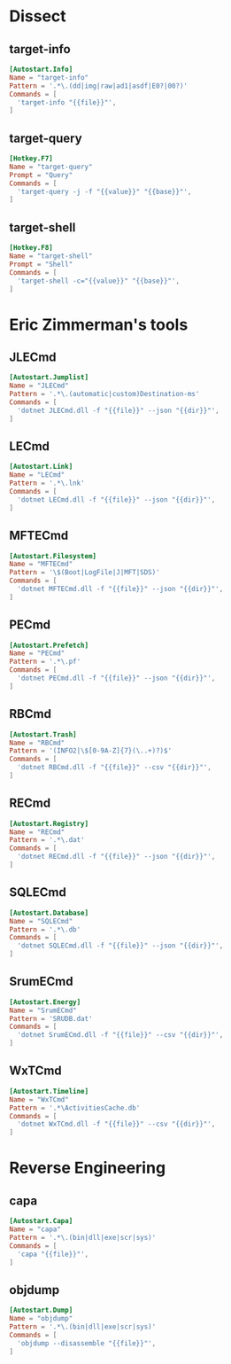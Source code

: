 # Dissect

## target-info
```toml
[Autostart.Info]
Name = "target-info"
Pattern = '.*\.(dd|img|raw|ad1|asdf|E0?|00?)'
Commands = [
  'target-info "{{file}}"',
]
```

## target-query
```toml
[Hotkey.F7]
Name = "target-query"
Prompt = "Query"
Commands = [
  'target-query -j -f "{{value}}" "{{base}}"',
]
```

## target-shell
```toml
[Hotkey.F8]
Name = "target-shell"
Prompt = "Shell"
Commands = [
  'target-shell -c="{{value}}" "{{base}}"',
]
```

# Eric Zimmerman's tools

## JLECmd
```toml
[Autostart.Jumplist]
Name = "JLECmd"
Pattern = '.*\.(automatic|custom)Destination-ms'
Commands = [
  'dotnet JLECmd.dll -f "{{file}}" --json "{{dir}}"',
]
```

## LECmd
```toml
[Autostart.Link]
Name = "LECmd"
Pattern = '.*\.lnk'
Commands = [
  'dotnet LECmd.dll -f "{{file}}" --json "{{dir}}"',
]
```

## MFTECmd
```toml
[Autostart.Filesystem]
Name = "MFTECmd"
Pattern = '\$(Boot|LogFile|J|MFT|SDS)'
Commands = [
  'dotnet MFTECmd.dll -f "{{file}}" --json "{{dir}}"',
]
```

## PECmd
```toml
[Autostart.Prefetch]
Name = "PECmd"
Pattern = '.*\.pf'
Commands = [
  'dotnet PECmd.dll -f "{{file}}" --json "{{dir}}"',
]
```

## RBCmd
```toml
[Autostart.Trash]
Name = "RBCmd"
Pattern = '(INFO2|\$[0-9A-Z]{7}(\..+)?)$'
Commands = [
  'dotnet RBCmd.dll -f "{{file}}" --csv "{{dir}}"',
]
```

## RECmd
```toml
[Autostart.Registry]
Name = "RECmd"
Pattern = '.*\.dat'
Commands = [
  'dotnet RECmd.dll -f "{{file}}" --json "{{dir}}"',
]
```

## SQLECmd
```toml
[Autostart.Database]
Name = "SQLECmd"
Pattern = '.*\.db'
Commands = [
  'dotnet SQLECmd.dll -f "{{file}}" --json "{{dir}}"',
]
```

## SrumECmd
```toml
[Autostart.Energy]
Name = "SrumECmd"
Pattern = 'SRUDB.dat'
Commands = [
  'dotnet SrumECmd.dll -f "{{file}}" --csv "{{dir}}"',
]
```

## WxTCmd
```toml
[Autostart.Timeline]
Name = "WxTCmd"
Pattern = '.*\ActivitiesCache.db'
Commands = [
  'dotnet WxTCmd.dll -f "{{file}}" --csv "{{dir}}"',
]
```

# Reverse Engineering

## capa
```toml
[Autostart.Capa]
Name = "capa"
Pattern = '.*\.(bin|dll|exe|scr|sys)'
Commands = [
  'capa "{{file}}"',
]
```

## objdump
```toml
[Autostart.Dump]
Name = "objdump"
Pattern = '.*\.(bin|dll|exe|scr|sys)'
Commands = [
  'objdump --disassemble "{{file}}"',
]
```
